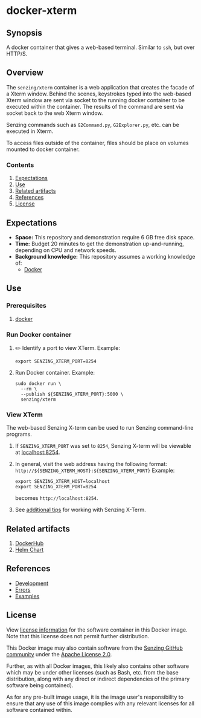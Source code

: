 # docker-xterm

## Synopsis

A docker container that gives a web-based terminal.
Similar to `ssh`, but over HTTP/S.

## Overview

The `senzing/xterm` container is a web application that creates the facade of a Xterm window.
Behind the scenes, keystrokes typed into the web-based Xterm window are sent via socket to the running docker container
to be executed within the container.  The results of the command are sent via socket back to the web Xterm window.

Senzing commands such as `G2Command.py`, `G2Explorer.py`, etc. can be executed in Xterm.

To access files outside of the container, files should be place on volumes mounted to docker container.

### Contents

1. [Expectations](#expectations)
1. [Use](#use)
1. [Related artifacts](#related-artifacts)
1. [References](#references)
1. [License](#license)

## Expectations

- **Space:** This repository and demonstration require 6 GB free disk space.
- **Time:** Budget 20 minutes to get the demonstration up-and-running, depending on CPU and network speeds.
- **Background knowledge:** This repository assumes a working knowledge of:
  - [Docker](https://github.com/Senzing/knowledge-base/blob/main/WHATIS/docker.md)

## Use

### Prerequisites

1. [docker](https://github.com/Senzing/knowledge-base/blob/main/HOWTO/install-docker.md)

### Run Docker container

1. :pencil2: Identify a port to view XTerm.
   Example:

    ```console
    export SENZING_XTERM_PORT=8254
    ```

1. Run Docker container.
   Example:

    ```console
    sudo docker run \
      --rm \
      --publish ${SENZING_XTERM_PORT}:5000 \
      senzing/xterm
    ```

### View XTerm

The web-based Senzing X-term can be used to run Senzing command-line programs.

1. If `SENZING_XTERM_PORT` was set to `8254`,
   Senzing X-term will be viewable at
   [localhost:8254](http://localhost:8254).

1. In general, visit the web address having the following format:
   `http://${SENZING_XTERM_HOST}:${SENZING_XTERM_PORT}`
   Example:

    ```console
    export SENZING_XTERM_HOST=localhost
    export SENZING_XTERM_PORT=8254
    ```

   becomes `http://localhost:8254`.

1. See
   [additional tips](https://github.com/Senzing/knowledge-base/blob/main/lists/docker-compose-demo-tips.md#senzing-x-term)
   for working with Senzing X-Term.

## Related artifacts

1. [DockerHub](https://hub.docker.com/r/senzing/xterm)
1. [Helm Chart](https://github.com/Senzing/charts/tree/main/charts/xterm)

## References

- [Development](docs/development.md)
- [Errors](docs/errors.md)
- [Examples](docs/examples.md)

## License

View
[license information](https://senzing.com/end-user-license-agreement/)
for the software container in this Docker image.
Note that this license does not permit further distribution.

This Docker image may also contain software from the
[Senzing GitHub community](https://github.com/Senzing/)
under the
[Apache License 2.0](https://www.apache.org/licenses/LICENSE-2.0).

Further, as with all Docker images,
this likely also contains other software which may be under other licenses
(such as Bash, etc. from the base distribution,
along with any direct or indirect dependencies of the primary software being contained).

As for any pre-built image usage,
it is the image user's responsibility to ensure that any use of this image complies
with any relevant licenses for all software contained within.
